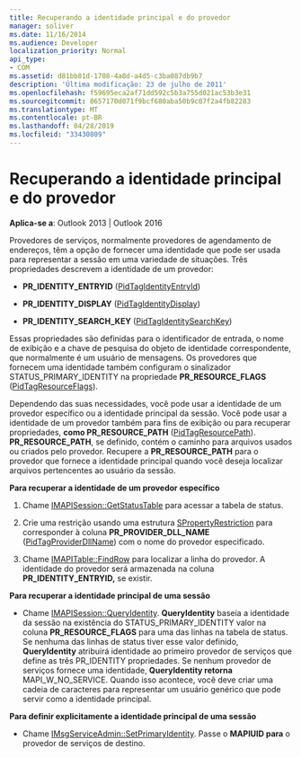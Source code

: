 ```yaml
---
title: Recuperando a identidade principal e do provedor
manager: soliver
ms.date: 11/16/2014
ms.audience: Developer
localization_priority: Normal
api_type:
- COM
ms.assetid: d81bb81d-1708-4a8d-a4d5-c3ba087db9b7
description: 'Última modificação: 23 de julho de 2011'
ms.openlocfilehash: f59695eca2af71dd592c5b3a755d021ac53b3e31
ms.sourcegitcommit: 8657170d071f9bcf680aba50b9c07f2a4fb82283
ms.translationtype: MT
ms.contentlocale: pt-BR
ms.lasthandoff: 04/28/2019
ms.locfileid: "33430809"
---
```

# <a name="retrieving-primary-and-provider-identity"></a>Recuperando a identidade principal e do provedor

  
  
**Aplica-se a**: Outlook 2013 | Outlook 2016 
  
Provedores de serviços, normalmente provedores de agendamento de endereços, têm a opção de fornecer uma identidade que pode ser usada para representar a sessão em uma variedade de situações. Três propriedades descrevem a identidade de um provedor:
  
- **PR_IDENTITY_ENTRYID** ([PidTagIdentityEntryId](pidtagidentityentryid-canonical-property.md)) 
    
- **PR_IDENTITY_DISPLAY** ([PidTagIdentityDisplay](pidtagidentitydisplay-canonical-property.md)) 
    
- **PR_IDENTITY_SEARCH_KEY** ([PidTagIdentitySearchKey](pidtagidentitysearchkey-canonical-property.md)) 
    
Essas propriedades são definidas para o identificador de entrada, o nome de exibição e a chave de pesquisa do objeto de identidade correspondente, que normalmente é um usuário de mensagens. Os provedores que fornecem uma identidade também configuram o sinalizador STATUS_PRIMARY_IDENTITY na propriedade **PR_RESOURCE_FLAGS** ([PidTagResourceFlags](pidtagresourceflags-canonical-property.md)).
  
Dependendo das suas necessidades, você pode usar a identidade de um provedor específico ou a identidade principal da sessão. Você pode usar a identidade de um provedor também para fins de exibição ou para recuperar propriedades, **como PR_RESOURCE_PATH** ([PidTagResourcePath](pidtagresourcepath-canonical-property.md)). **PR_RESOURCE_PATH**, se definido, contém o caminho para arquivos usados ou criados pelo provedor. Recupere a **PR_RESOURCE_PATH** para o provedor que fornece a identidade principal quando você deseja localizar arquivos pertencentes ao usuário da sessão. 
  
 **Para recuperar a identidade de um provedor específico**
  
1. Chame [IMAPISession::GetStatusTable](imapisession-getstatustable.md) para acessar a tabela de status. 
    
2. Crie uma restrição usando uma estrutura [SPropertyRestriction](spropertyrestriction.md) para corresponder à coluna **PR_PROVIDER_DLL_NAME** ([PidTagProviderDllName](pidtagproviderdllname-canonical-property.md)) com o nome do provedor especificado. 
    
3. Chame [IMAPITable::FindRow](imapitable-findrow.md) para localizar a linha do provedor. A identidade do provedor será armazenada na coluna **PR_IDENTITY_ENTRYID,** se existir. 
    
 **Para recuperar a identidade principal de uma sessão**
  
- Chame [IMAPISession::QueryIdentity](imapisession-queryidentity.md). **QueryIdentity** baseia a identidade da sessão na existência do STATUS_PRIMARY_IDENTITY valor na coluna **PR_RESOURCE_FLAGS** para uma das linhas na tabela de status. Se nenhuma das linhas de status tiver esse valor definido, **QueryIdentity** atribuirá identidade ao primeiro provedor de serviços que define as três PR_IDENTITY propriedades. Se nenhum provedor de serviços fornece uma identidade, **QueryIdentity retorna** MAPI_W_NO_SERVICE. Quando isso acontece, você deve criar uma cadeia de caracteres para representar um usuário genérico que pode servir como a identidade principal. 
    
 **Para definir explicitamente a identidade principal de uma sessão**
  
- Chame [IMsgServiceAdmin::SetPrimaryIdentity](imsgserviceadmin-setprimaryidentity.md). Passe o **MAPIUID para** o provedor de serviços de destino. 
    

